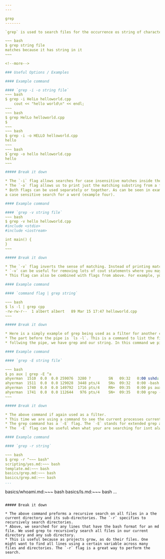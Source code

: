 ```yaml
---
---

grep
-------

`grep` is used to search files for the occurrence os string of characters matching a string (egrep can support called regular expressions often abbreviated as regex).

~~~ bash
$ grep string file
matches because it has string in it
~~~

<!--more-->

### Useful Options / Examples

#### Example command

#### `grep -i -o string file`
~~~ bash
$ grep -i HelLo helloworld.cpp
	cout << "hello world\n" << endl;
~~~
~~~ bash
$ grep HelLo helloworld.cpp
$ 
~~~
~~~ bash
$ grep -i -o HELLO helloworld.cpp
hello
~~~
~~~ bash 
$`grep -o hello helloworld.cpp
hello
~~~

##### Break it down

* The `-i` flag allows searches for case insensitive matches inside the the given file. As can be seen between the first and second examples above the only difference was the flag. From the first example we see a line with a substring that matches a case insensitive search. However, on the second example we dont see any output because it is a case sensitive search.
* The `-o` flag allows us to print just the matching substring from a file. For example, comparing the first and third example, we the first contains the entire line from a file while the third example only prints the word hello.
* Both flags can be used separately or together. As can be seen in examples three and four, these flags can be used to get the exact output, for example a case insensitive search (example three) or 
a case sensitive search for a word (example four).

#### Example command

#### `grep -v string file`
~~~ bash
$ grep -v hello helloworld.cpp
#include <stdio>
#include <iostream>

int main() {
}
~~~

##### Break it down

* The `-v` flag inverts the sense of matching. Instead of printing matching lines, grep will print all lines in the file that dont match the string.
* `-v` can be useful for removing lots of cout statements where you may have been using debug statements that you want to remove all at once.
* This flag can also be combined with flags from above. For example, you could use `-i` and search HELLO and would see the same result

#### Example command

#### `command flag | grep string`

~~~ bash
$ ls -l | grep cpp
-rw-rw-r--  1 albert albert   89 Mar 15 17:47 helloworld.cpp
~~~

##### Break it down

* Here is a simply example of grep being used as a filter for another command.
* The part before the pipe is `ls -l`. This is a command to list the files in long listing format. This includes (1) permissions (2) reference count (3) owner (4) last modified (5) file name. For more info on ls click [here](https://c4cs.github.io/commands/basics/ls.html).
* follwing the pipe, we have grep and our string. In this command we pipe the output of our previous command into grep and filter it with a specific string. This can be useful when searching for a specific file or maybe a process running on a server.

#### Example command

#### `grep -E string file`

~~~ bash
$ ps aux | grep -E ^a
ahyerman  1510  0.0  0.0 259076  3280 ?        SN   09:32   0:00 sshd: ahyerman@pts/4
ahyerman  1511  0.0  0.0 129028  3448 pts/4    SNs  09:32   0:00 -bash
ahyerman  1740  0.0  0.0 149792  1716 pts/4    RN+  09:35   0:00 ps aux
ahyerman  1741  0.0  0.0 112644   976 pts/4    SN+  09:35   0:00 grep --color=auto ^a
~~~

##### Break it down

* The above command if again used as a filter.
* This time we are using a command to see the current processes currently running on our machine. This output is then piped to grep.
* The grep command has a `-E` flag. The `-E` stands for extended grep and works like egrep. This allows us to use a regular expression rather than just a string for searching. The regex used in the above command has the `^` symbol. This means find any line that starts with what follows. In this example, all processes run by ahyerman were shown.
* The `-E` flag can be useful when what your are searching for isnt always well formed or exactly the same every time it appears.

#### Example command

#### `grep -r string`

~~~ bash
$ grep -r "~~~ bash"
scripting/yes.md:~~~ bash
template.md:~~~ bash
basics/grep.md:~~~ bash
basics/grep.md:~~~ bash
...
```

basics/whoami.md:~~~ bash
basics/ls.md:~~~ bash
...
~~~

##### Break it down

* The above command preforms a recursive search on all files in a the current directory and its sub-directories. The `-r` specifies to recursively search directories.
* Above, we searched for any lines that have the bash format for an md file. We used grep to recursively search all files in our current directory and any sub directory.
* This is useful because as projects grow, as do their files. One might want to find all lines using a certain variable across many files and directories. The `-r` flag is a great way to perform the search.


